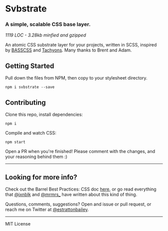 # Svbstrate
### A simple, scalable CSS base layer. 
*1119 LOC - 3.28kb minfied and gzipped*

An atomic CSS substrate layer for your projects, written in SCSS, inspired by [BASSCSS](http://www.basscss.com/) and [Tachyons](http://tachyons.io/). Many thanks to Brent and Adam.

## Getting Started 
Pull down the files from NPM, then copy to your stylesheet directory.
```
npm i svbstrate --save
```

## Contributing
Clone this repo, install dependencies:
```
npm i
```
Compile and watch CSS:
```
npm start
```
Open a PR when you're finished! Please comment with the changes, and your reasoning behind them :)

* * *

## Looking for more info?
Check out the Barrel Best Practices: CSS doc [here](https://github.com/barrel/barrel-dev-best-practices/blob/master/css.md), or go read everything that [@jxnblk](https://twitter.com/jxnblk_) and [@mrmrs\_](https://twitter.com/mrmrs_) have written about this kind of thing.

Questions, comments, suggestions? Open and issue or pull request, or reach me on Twitter at [@estrattonbailey](http://twitter.com/estrattonbailey).

* * *

MIT License
